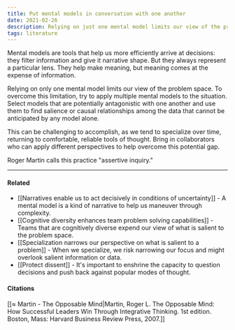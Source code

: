 ```yaml
---
title: Put mental models in conversation with one another
date: 2021-02-26
description: Relying on just one mental model limits our view of the problem space. Try applying several models to the same situation, including some that are antagonistic to one another. 
tags: literature
---
```


Mental models are tools that help us more efficiently arrive at decisions: they filter information and give it narrative shape. But they always represent a particular lens. They help make meaning, but meaning comes at the expense of information. 

Relying on only one mental model limits our view of the problem space. To overcome this limitation, try to apply multiple mental models to the situation. Select models that are potentially antagonistic with one another and use them to find salience or causal relationships among the data that cannot be anticipated by any model alone. 

This can be challenging to accomplish, as we tend to specialize over time, returning to comfortable, reliable tools of thought. Bring in collaborators who can apply different perspectives to help overcome this potential gap. 

Roger Martin calls this practice "assertive inquiry."

---
#### Related
- [[Narratives enable us to act decisively in conditions of uncertainty]] - A mental model is a kind of narrative to help us maneuver through complexity. 
- [[Cognitive diversity enhances team problem solving capabilities]] - Teams that are cognitively diverse expend our view of what is salient to the problem space.
- [[Specialization narrows our perspective on what is salient to a problem]] - When we specialize, we risk narrowing our focus and might overlook salient information or data.
- [[Protect dissent]] - It's important to enshrine the capacity to question decisions and push back against popular modes of thought. 

#### Citations
[[≈ Martin - The Opposable Mind|Martin, Roger L. The Opposable Mind: How Successful Leaders Win Through Integrative Thinking. 1st edition. Boston, Mass: Harvard Business Review Press, 2007.]]
